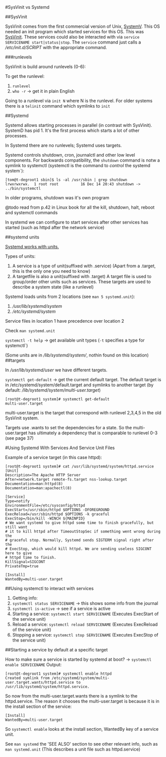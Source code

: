#SysVinit vs Systemd

##SysVinit

SysVinit comes from the first commercial version of Unix, [SystemV](https://en.wikipedia.org/wiki/UNIX_System_V). This OS needed an init program which started services for this OS. This was [SysVinit](https://en.wikipedia.org/wiki/Init). These services could also be interacted with via `service SERVICENAME start|status|stop`. The `service` command just calls a */etc/init.d/SCRIPT* with the appropriate command.

###runlevels

SysVinit is build around runlevels (0-6):

To get the runlevel:
1. `runlevel`
2. `who -r` -> get it in plain English

Going to a runlevel via `init N` where N is the runlevel. For older systems there is a `telinit` command which symlinks to `init`

##Systemd

Systemd allows starting processes in parallel (in contrast with SysVinit). SystemD has pid 1. It's the first process which starts a lot of other processes.

In Systemd there are no runlevels; Systemd uses targets.

Systemd controls shutdown, cron, journalctl and other low level components. For backwards compatibility, the `shutdown` command is notw a symlink to systemctl (systemctl is the command to *control* the systemd system`):

```
[tom@t-degroot1 sbin]$ ls -al /usr/sbin | grep shutdown
lrwxrwxrwx.  1 root root          16 Dec 14 20:43 shutdown -> ../bin/systemctl
```

In older programs, shutdown was it's own program

@todo read from p.42 in Linux book for all the kill, shutdown, halt, reboot and systemctl commands

In systemd we can configure to start services after other services has started (such as httpd after the network service)

##systemd units

[Systemd works with units.](https://www.digitalocean.com/community/tutorials/how-to-use-systemctl-to-manage-systemd-services-and-units) 

Types of units:

1. A service is a type of unit(suffixed with .service) (Apart from a .target, this is the only one you need to know)
2. A targetfile is also a unit(suffixed with .target) A target file is used to group/order other units such as services. These targets are used to describe a system state (like a runlevel)

Systemd loads units from 2 locations (see `man 5 systemd.unit`):
1. */usr/lib/systemd/system*
2. */etc/systemd/system*

Service files in location 1 have precedence over location 2

Check `man systemd.unit`

`systemctl -t help` -> get available unit types (`-t` specifies a type for systemctl`)

(Some units are in */lib/systemd/system/*, nothin found on this location)
##targets

In */usr/lib/systemd/user* we have different targets.

`systemctl get-default` -> get the current default target. The default target is in /etc/systemd/system/default.target and symlinks to another target (by default: */lib/systemd/system/multi-user.target*)

```
[root@t-degroot1 system]# systemctl get-default
multi-user.target
```

multi-user.target is the target that correspond with runlevel 2,3,4,5 in the old SysVinit system.

Targets use .wants to set the dependencies for a state. So the multi-user.target has ultimately a dependency that is comparable to runlevel 0-3 (see page 37)

#Using Systemd With Services And Service Unit Files

Example of a service target (in this case httpd):

```
[root@t-degroot1 system]# cat /usr/lib/systemd/system/httpd.service 
[Unit]
Description=The Apache HTTP Server
After=network.target remote-fs.target nss-lookup.target
Documentation=man:httpd(8)
Documentation=man:apachectl(8)

[Service]
Type=notify
EnvironmentFile=/etc/sysconfig/httpd
ExecStart=/usr/sbin/httpd $OPTIONS -DFOREGROUND
ExecReload=/usr/sbin/httpd $OPTIONS -k graceful
ExecStop=/bin/kill -WINCH ${MAINPID}
# We want systemd to give httpd some time to finish gracefully, but still want
# it to kill httpd after TimeoutStopSec if something went wrong during the
# graceful stop. Normally, Systemd sends SIGTERM signal right after the
# ExecStop, which would kill httpd. We are sending useless SIGCONT here to give
# httpd time to finish.
KillSignal=SIGCONT
PrivateTmp=true

[Install]
WantedBy=multi-user.target
```

##Using systemctl to interact with services

1. Getting info: 
  1. `systemctl status SERVICENAME` -> this shows some info from the journal
  2. `systemctl is-active` -> see if a service is active
2. Starting a service: `systemctl start SERVICENAME` (Executes ExecStart of the service unit)
3. Reload a service: `systemctl reload SERVICENAME` (Executes ExecReload of the service unit)
4. Stopping a service: `systemctl stop SERVICENAME` (Executes ExecStop of the service unit)

##Starting a service by default at a specific target

How to make sure a service is started by systemd at boot? -> `systemctl enable SERVICENAME` Output:

```
[root@t-degroot1 system]# systemctl enable httpd
Created symlink from /etc/systemd/system/multi-user.target.wants/httpd.service to /usr/lib/systemd/system/httpd.service.
```
So now from the multi-user.target.wants there is a symlink to the httpd.service. The reason it chooses the multi-user.target is because it is in the install section of the service:

```
[Install]
WantedBy=multi-user.target
```
So `systemctl enable` looks at the install section, WantedBy key of a service unit.

See `man systemd` the 'SEE ALSO' section to see other relevant info, such as `man systemd.unit` (This describes a unit file such as httpd.service)


